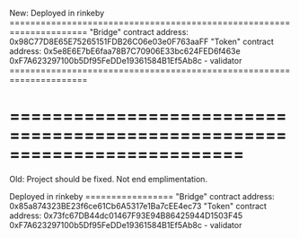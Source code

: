New:
Deployed in rinkeby
    =====================================================================
    "Bridge" contract address: 0x98C77D8E65E75265151FDB26C06e03e0F763aaFF
    "Token" contract address: 0x5e8E6E7bE6faa78B7C70906E33bc624FED6f463e
    0xF7A623297100b5Df95FeDDe19361584B1Ef5Ab8c - validator
    =====================================================================
    
==========================================================================
==========================================================================


Old:
Project should be fixed.
Not end emplimentation.

Deployed in rinkeby
    =================
    "Bridge" contract address: 0x85a874323BE23f6ce61Cb6A5317e1Ba7cEE4ec73
    "Token" contract address: 0x73fc67DB44dc01467F93E94B86425944D1503F45
    0xF7A623297100b5Df95FeDDe19361584B1Ef5Ab8c - validator
